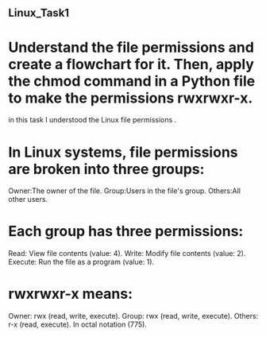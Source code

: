 ## Linux_Task1
# Understand the file permissions and create a flowchart for it. Then, apply the chmod command in a Python file to make the permissions rwxrwxr-x.

in this task I understood the Linux file permissions .
# In Linux systems, file permissions are broken into three groups:
Owner:The owner of the file.
Group:Users in the file's group.
Others:All other users.

# Each group has three permissions:
Read: View file contents (value: 4).
Write: Modify file contents (value: 2).
Execute: Run the file as a program (value: 1).

# rwxrwxr-x means:
Owner: rwx (read, write, execute).
Group: rwx (read, write, execute).
Others: r-x (read, execute).
In octal notation (775).

